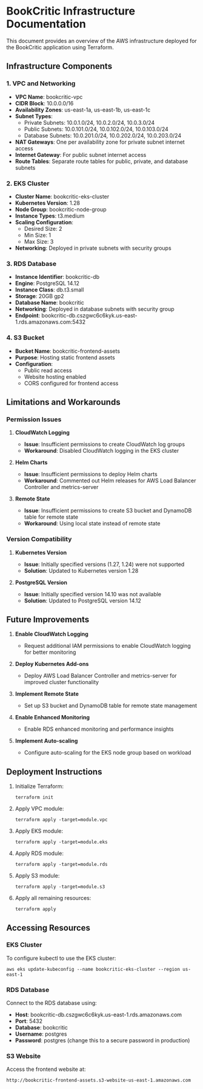 # BookCritic Infrastructure Documentation

This document provides an overview of the AWS infrastructure deployed for the BookCritic application using Terraform.

## Infrastructure Components

### 1. VPC and Networking
- **VPC Name**: bookcritic-vpc
- **CIDR Block**: 10.0.0.0/16
- **Availability Zones**: us-east-1a, us-east-1b, us-east-1c
- **Subnet Types**:
  - Private Subnets: 10.0.1.0/24, 10.0.2.0/24, 10.0.3.0/24
  - Public Subnets: 10.0.101.0/24, 10.0.102.0/24, 10.0.103.0/24
  - Database Subnets: 10.0.201.0/24, 10.0.202.0/24, 10.0.203.0/24
- **NAT Gateways**: One per availability zone for private subnet internet access
- **Internet Gateway**: For public subnet internet access
- **Route Tables**: Separate route tables for public, private, and database subnets

### 2. EKS Cluster
- **Cluster Name**: bookcritic-eks-cluster
- **Kubernetes Version**: 1.28
- **Node Group**: bookcritic-node-group
- **Instance Types**: t3.medium
- **Scaling Configuration**:
  - Desired Size: 2
  - Min Size: 1
  - Max Size: 3
- **Networking**: Deployed in private subnets with security groups

### 3. RDS Database
- **Instance Identifier**: bookcritic-db
- **Engine**: PostgreSQL 14.12
- **Instance Class**: db.t3.small
- **Storage**: 20GB gp2
- **Database Name**: bookcritic
- **Networking**: Deployed in database subnets with security group
- **Endpoint**: bookcritic-db.cszgwc6c6kyk.us-east-1.rds.amazonaws.com:5432

### 4. S3 Bucket
- **Bucket Name**: bookcritic-frontend-assets
- **Purpose**: Hosting static frontend assets
- **Configuration**:
  - Public read access
  - Website hosting enabled
  - CORS configured for frontend access

## Limitations and Workarounds

### Permission Issues
1. **CloudWatch Logging**
   - **Issue**: Insufficient permissions to create CloudWatch log groups
   - **Workaround**: Disabled CloudWatch logging in the EKS cluster

2. **Helm Charts**
   - **Issue**: Insufficient permissions to deploy Helm charts
   - **Workaround**: Commented out Helm releases for AWS Load Balancer Controller and metrics-server

3. **Remote State**
   - **Issue**: Insufficient permissions to create S3 bucket and DynamoDB table for remote state
   - **Workaround**: Using local state instead of remote state

### Version Compatibility
1. **Kubernetes Version**
   - **Issue**: Initially specified versions (1.27, 1.24) were not supported
   - **Solution**: Updated to Kubernetes version 1.28

2. **PostgreSQL Version**
   - **Issue**: Initially specified version 14.10 was not available
   - **Solution**: Updated to PostgreSQL version 14.12

## Future Improvements

1. **Enable CloudWatch Logging**
   - Request additional IAM permissions to enable CloudWatch logging for better monitoring

2. **Deploy Kubernetes Add-ons**
   - Deploy AWS Load Balancer Controller and metrics-server for improved cluster functionality

3. **Implement Remote State**
   - Set up S3 bucket and DynamoDB table for remote state management

4. **Enable Enhanced Monitoring**
   - Enable RDS enhanced monitoring and performance insights

5. **Implement Auto-scaling**
   - Configure auto-scaling for the EKS node group based on workload

## Deployment Instructions

1. Initialize Terraform:
   ```
   terraform init
   ```

2. Apply VPC module:
   ```
   terraform apply -target=module.vpc
   ```

3. Apply EKS module:
   ```
   terraform apply -target=module.eks
   ```

4. Apply RDS module:
   ```
   terraform apply -target=module.rds
   ```

5. Apply S3 module:
   ```
   terraform apply -target=module.s3
   ```

6. Apply all remaining resources:
   ```
   terraform apply
   ```

## Accessing Resources

### EKS Cluster
To configure kubectl to use the EKS cluster:
```
aws eks update-kubeconfig --name bookcritic-eks-cluster --region us-east-1
```

### RDS Database
Connect to the RDS database using:
- **Host**: bookcritic-db.cszgwc6c6kyk.us-east-1.rds.amazonaws.com
- **Port**: 5432
- **Database**: bookcritic
- **Username**: postgres
- **Password**: postgres (change this to a secure password in production)

### S3 Website
Access the frontend website at:
```
http://bookcritic-frontend-assets.s3-website-us-east-1.amazonaws.com
```
